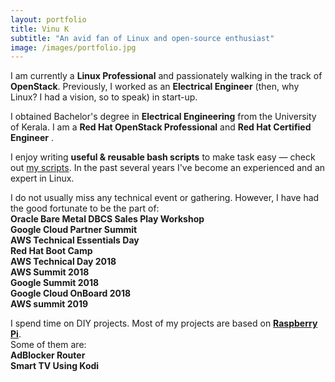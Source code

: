 ```yaml
---
layout: portfolio
title: Vinu K
subtitle: "An avid fan of Linux and open-source enthusiast"
image: /images/portfolio.jpg
---
```


<link href="/assets/css/portfolio.css" rel="stylesheet"/>
<div id="portfolio-section">

<p class="portfolio-text">
<span class="fa fa-briefcase portfolio-icon"></span>
I am currently a <strong>Linux Professional</strong> and passionately walking in the track of <strong>OpenStack</strong>. Previously, I worked as an <strong>Electrical Engineer</strong> (then, why Linux? I had a vision, so to speak) in start-up.
</p>

<p class="portfolio-text">
<span class="fa fa-graduation-cap portfolio-icon"></span>
I obtained Bachelor's degree in <strong>Electrical Engineering</strong> from the University of Kerala. I am a <strong>Red Hat OpenStack Professional</strong> <a href="https://github.com/kevydotvinu/certificates/raw/master/Red_Hat_OpenStack_Certificate.pdf"><i class="fa fa-file-pdf-o"></i></a> and <strong>Red Hat Certified Engineer</strong> <a href="https://github.com/kevydotvinu/certificates/raw/master/Red_Hat_Certified_Engineer.pdf"><i class="fa fa-file-pdf-o"></i></a>.
</p>

<p class="portfolio-text">
<span class="fa fa-code portfolio-icon"></span>
I enjoy writing <strong>useful & reusable bash scripts</strong> to make task easy &mdash; check out <a href="https://github.com/kevydotvinu/scripts">my scripts</a>. In the past several years I've become an experienced and an expert in Linux.
</p>

<p class="portfolio-text">
<span class="fa fa-users portfolio-icon"></span>
I do not usually miss any technical event or gathering. However, I have had the good fortunate to be the part of:<br><strong>Oracle Bare Metal DBCS Sales Play Workshop</strong><br><strong>Google Cloud Partner Summit</strong><br><strong>AWS Technical Essentials Day</strong><br><strong>Red Hat Boot Camp</strong><br><strong>AWS Technical Day 2018</strong><br><strong>AWS Summit 2018</strong><br><strong>Google Summit 2018</strong><br><strong>Google Cloud OnBoard 2018</strong><br><strong>AWS summit 2019</strong><br>
</p>

<p class="portfolio-text">
<span class="fa fa-paper-plane portfolio-icon"></span>
I spend time on DIY projects. Most of my projects are based on <a href="https://www.raspberrypi.org/"><strong>Raspberry Pi</strong></a>.<br>Some of them are:<br><strong>AdBlocker Router</strong><br><strong>Smart TV Using Kodi</strong>
</p>

</div>
